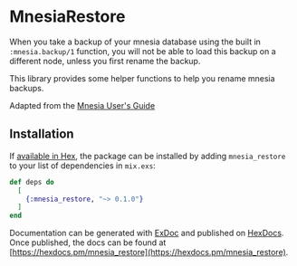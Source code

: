 # MnesiaRestore

When you take a backup of your mnesia database using the built in `:mnesia.backup/1` function, you will not be able to load this backup on a different node, unless you first rename the backup.

This library provides some helper functions to help you rename mnesia backups. 

Adapted from the [Mnesia User's Guide](http://erlang.org/documentation/doc-5.8.1/lib/mnesia-4.4.15/doc/html/Mnesia_chap7.html#id74479)

## Installation

If [available in Hex](https://hex.pm/docs/publish), the package can be installed
by adding `mnesia_restore` to your list of dependencies in `mix.exs`:

```elixir
def deps do
  [
    {:mnesia_restore, "~> 0.1.0"}
  ]
end
```

Documentation can be generated with [ExDoc](https://github.com/elixir-lang/ex_doc)
and published on [HexDocs](https://hexdocs.pm). Once published, the docs can
be found at [https://hexdocs.pm/mnesia_restore](https://hexdocs.pm/mnesia_restore).

